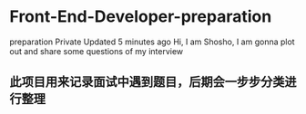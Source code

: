 # Front-End-Developer-preparation
 preparation Private  Updated 5 minutes ago Hi, I am Shosho, I am gonna plot out and share some questions of my interview
## 此项目用来记录面试中遇到题目，后期会一步步分类进行整理
